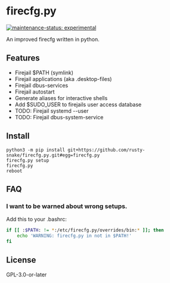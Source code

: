 firecfg.py
==========

[![maintenance-status: experimental](https://img.shields.io/badge/maintenance--status-experimental-orange)](https://gist.github.com/rusty-snake/574a91f1df9f97ec77ca308d6d731e29)

An improved firecfg written in python.

Features
--------

 * Firejail $PATH (symlink)
 * Firejail applications (aka .desktop-files)
 * Firejail dbus-services
 * Firejail autostart
 * Generate aliases for interactive shells
 * Add $SUDO_USER to firejails user access database
 * TODO: Firejail systemd --user
 * TODO: Firejail dbus-system-service

Install
-------

```
python3 -m pip install git+https://github.com/rusty-snake/firecfg.py.git#egg=firecfg.py
firecfg.py setup
firecfg.py
reboot
```

FAQ
---

### I want to be warned about wrong setups.

Add this to your .bashrc:

```bash
if [[ :$PATH: != *:/etc/firecfg.py/overrides/bin:* ]]; then
    echo 'WARNING: firecfg.py in not in $PATH!'
fi
```

License
-------

GPL-3.0-or-later
